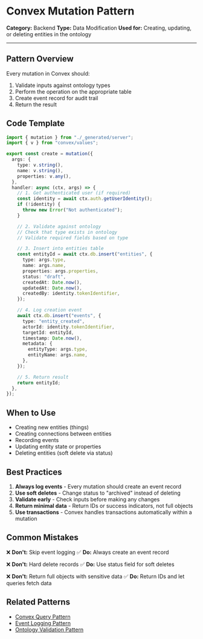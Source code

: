 # Convex Mutation Pattern

**Category:** Backend
**Type:** Data Modification
**Used for:** Creating, updating, or deleting entities in the ontology

---

## Pattern Overview

Every mutation in Convex should:
1. Validate inputs against ontology types
2. Perform the operation on the appropriate table
3. Create event record for audit trail
4. Return the result

## Code Template

```typescript
import { mutation } from "./_generated/server";
import { v } from "convex/values";

export const create = mutation({
  args: {
    type: v.string(),
    name: v.string(),
    properties: v.any(),
  },
  handler: async (ctx, args) => {
    // 1. Get authenticated user (if required)
    const identity = await ctx.auth.getUserIdentity();
    if (!identity) {
      throw new Error("Not authenticated");
    }

    // 2. Validate against ontology
    // Check that type exists in ontology
    // Validate required fields based on type

    // 3. Insert into entities table
    const entityId = await ctx.db.insert("entities", {
      type: args.type,
      name: args.name,
      properties: args.properties,
      status: "draft",
      createdAt: Date.now(),
      updatedAt: Date.now(),
      createdBy: identity.tokenIdentifier,
    });

    // 4. Log creation event
    await ctx.db.insert("events", {
      type: "entity_created",
      actorId: identity.tokenIdentifier,
      targetId: entityId,
      timestamp: Date.now(),
      metadata: {
        entityType: args.type,
        entityName: args.name,
      },
    });

    // 5. Return result
    return entityId;
  },
});
```

## When to Use

- Creating new entities (things)
- Creating connections between entities
- Recording events
- Updating entity state or properties
- Deleting entities (soft delete via status)

## Best Practices

1. **Always log events** - Every mutation should create an event record
2. **Use soft deletes** - Change status to "archived" instead of deleting
3. **Validate early** - Check inputs before making any changes
4. **Return minimal data** - Return IDs or success indicators, not full objects
5. **Use transactions** - Convex handles transactions automatically within a mutation

## Common Mistakes

❌ **Don't:** Skip event logging
✅ **Do:** Always create an event record

❌ **Don't:** Hard delete records
✅ **Do:** Use status field for soft deletes

❌ **Don't:** Return full objects with sensitive data
✅ **Do:** Return IDs and let queries fetch data

## Related Patterns

- [Convex Query Pattern](./convex-query-pattern.md)
- [Event Logging Pattern](./event-logging-pattern.md)
- [Ontology Validation Pattern](./ontology-validation-pattern.md)
